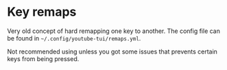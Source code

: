 # Key remaps

Very old concept of hard remapping one key to another. The config file can be found in `~/.config/youtube-tui/remaps.yml`.

Not recommended using unless you got some issues that prevents certain keys from being pressed.
